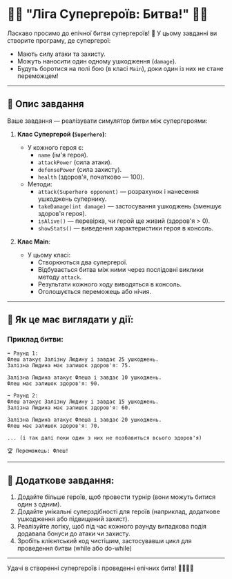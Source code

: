 # 🦸‍♂️ "Ліга Супергероїв: Битва!" 🦹‍♀️

Ласкаво просимо до епічної битви супергероїв! 🌟 У цьому завданні ви створите програму, де супергерої:
- Мають силу атаки та захисту.
- Можуть наносити один одному ушкодження (`damage`).
- Будуть боротися на полі бою (в класі `Main`), доки один із них не стане переможцем!

---

## 📜 Опис завдання

Ваше завдання — реалізувати симулятор битви між супергероями:

1. **Клас Супергерой (`Superhero`)**:
    - У кожного героя є:
        - `name` (ім'я героя).
        - `attackPower` (сила атаки).
        - `defensePower` (сила захисту).
        - `health` (здоров'я, початково — 100).
    - Методи:
        - `attack(Superhero opponent)` — розрахунок і нанесення ушкоджень супернику.
        - `takeDamage(int damage)` — застосування ушкоджень (зменшує здоров'я героя).
        - `isAlive()` — перевірка, чи герой ще живий (здоров'я > 0).
        - `showStats()` — виведення характеристики героя в консоль.

2. **Клас Main**:
    - У цьому класі:
        - Створюються два супергерої.
        - Відбувається битва між ними через послідовні виклики методу `attack`.
        - Результати кожного ходу виводяться в консоль.
        - Оголошується переможець або нічия.

---

## 📝 Як це має виглядати у дії:

### Приклад битви:
```plaintext
➡️ Раунд 1:
Флеш атакує Залізну Людину і завдає 25 ушкоджень.
Залізна Людина має залишок здоров'я: 75.

Залізна Людина атакує Флеша і завдає 10 ушкоджень.
Флеш має залишок здоров'я: 90.

➡️ Раунд 2:
Флеш атакує Залізну Людину і завдає 15 ушкоджень.
Залізна Людина має залишок здоров'я: 60.

Залізна Людина атакує Флеша і завдає 20 ушкоджень.
Флеш має залишок здоров'я: 70.

... (і так далі поки один з них не позбавиться всього здоров'я)

🏆 Переможець: Флеш!
```

---

## 🚀 Додаткове завдання:
1. Додайте більше героїв, щоб провести турнір (вони можуть битися один з одним).
2. Додайте унікальні суперздібності для героїв (наприклад, додаткове ушкодження або підвищений захист).
3. Реалізуйте логіку, щоб під час кожного раунду випадкова подія додавала бонуси до атаки чи захисту.
4. Зробіть клієнтський код чистішим, застосувавши цикл для проведення битви (while або do-while)

---

Удачі в створенні супергероїв і проведенні епічних битв! 🦸‍♂️🦹‍♀️